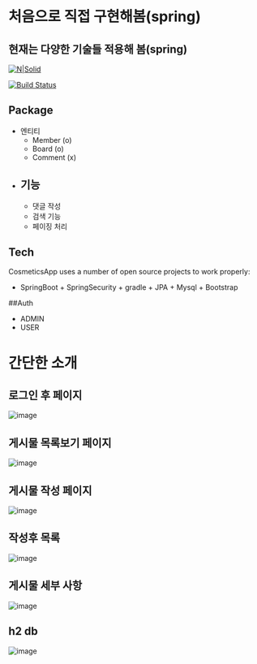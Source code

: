 # 처음으로 직접 구현해봄(spring)
## 현재는 다양한 기술들 적용해 봄(spring)

[![N|Solid](https://cldup.com/dTxpPi9lDf.thumb.png)](https://nodesource.com/products/nsolid)

[![Build Status](https://travis-ci.org/joemccann/dillinger.svg?branch=master)](https://travis-ci.org/joemccann/dillinger)

## Package
 - 엔티티
   - Member (o)
   - Board  (o)
   - Comment  (x)
 - 기능
   - 
   - 댓글 작성
   - 검색 기능
   - 페이징 처리
   
## Tech

CosmeticsApp uses a number of open source projects to work properly:

- SpringBoot + SpringSecurity + gradle + JPA + Mysql + Bootstrap


##Auth
  - ADMIN
  - USER
  
# 간단한 소개
## 로그인 후 페이지
![image](https://user-images.githubusercontent.com/60054318/138500013-f0c21ffe-9e59-4935-a2f4-28bef1ad40db.png)
## 게시물 목록보기 페이지
![image](https://user-images.githubusercontent.com/60054318/138500185-fdb62a0d-4e6a-4ec7-94ad-f084a286b944.png)
## 게시물 작성 페이지
![image](https://user-images.githubusercontent.com/60054318/138500322-72764716-8b04-487f-b497-a55d98032e20.png)
## 작성후 목록
![image](https://user-images.githubusercontent.com/60054318/141688592-8a4f5212-ac59-4271-9875-5e9bb1894889.png)
## 게시물 세부 사항
![image](https://user-images.githubusercontent.com/60054318/141688616-ba8e348b-cd3e-480b-8d72-43b4993d5092.png)


## h2 db
![image](https://user-images.githubusercontent.com/60054318/138499927-bb167025-958b-4ca0-bb24-cdfdd459c8e1.png)
